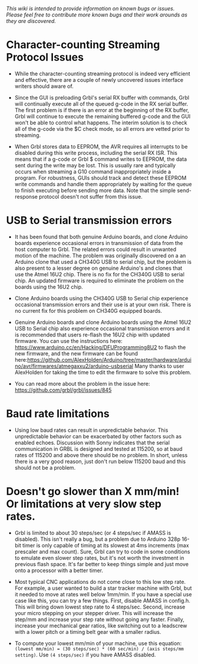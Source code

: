 _This wiki is intended to provide information on known bugs or issues. Please feel free to contribute more known bugs and their work arounds as they are discovered._

# Character-counting Streaming Protocol Issues
 
* While the character-counting streaming protocol is indeed very efficient and effective, there are a couple of newly uncovered issues interface writers should aware of.

 * Since the GUI is preloading Grbl's serial RX buffer with commands, Grbl will continually execute all of the queued g-code in the RX serial buffer. The first problem is if there is an error at the beginning of the RX buffer, Grbl will continue to execute the remaining buffered g-code and the GUI won't be able to control what happens. The interim solution is to check all of the g-code via the $C check mode, so all errors are vetted prior to streaming.

 * When Grbl stores data to EEPROM, the AVR requires all interrupts to be disabled during this write process, including the serial RX ISR. This means that if a g-code or Grbl $ command writes to EEPROM, the data sent during the write may be lost. This is usually rare and typically occurs when streaming a G10 command inappropriately inside a program. For robustness, GUIs should track and detect these EEPROM write commands and handle them appropriately by waiting for the queue to finish executing before sending more data. Note that the simple send-response protocol doesn't not suffer from this issue.

# USB to Serial transmission errors

* It has been found that both genuine Arduino boards, and clone Arduino boards experience occasional errors in transmission of data from the host computer to Grbl. The related errors could result in unwanted motion of the machine. The problem was originally discovered on a an Arduino clone that used a CH340G USB to serial chip, but the problem is also present to a lesser degree on genuine Arduino's and clones that use the Atmel 16U2 chip.  There is no fix for the CH340G USB to serial chip. An updated firmware is required to eliminate the problem on the boards using the 16U2 chip. 

* Clone Arduino boards using the CH340G USB to Serial chip experience occasional transmission errors and their use is at your own risk. There is no current fix for this problem on CH340G equipped boards.

* Genuine Arduino boards and clone Arduino boards using the Atmel 16U2 USB to Serial chip also experience occasional transmission errors and it is recommended that users re-flash the 16U2 chip with updated firmware. You can use the instructions here: https://www.arduino.cc/en/Hacking/DFUProgramming8U2 to flash the new firmware, and the new firmware can be found here:https://github.com/AlexHolden/Arduino/tree/master/hardware/arduino/avr/firmwares/atmegaxxu2/arduino-usbserial  Many thanks to user AlexHolden for taking the time to edit the firmware to solve this problem.

* You can read more about the problem in the issue here: https://github.com/grbl/grbl/issues/845

# Baud rate limitations

* Using low baud rates can result in unpredictable behavior. This unpredictable behavior can be exacerbated by other factors such as enabled echoes. Discussion with Sonny indicates that the serial communication in GRBL is designed and tested at 115200, so at baud rates of 115200 and above there should be no problem. In short, unless there is a very good reason, just don't run below 115200 baud and this should not be a problem. 

# Doesn't go slower than X mm/min! Or limitations at very slow step rates.

* Grbl is limited to about 30 steps/sec (or 4 steps/sec if AMASS is disabled). This isn't really a bug, but a problem due to Arduino 328p 16-bit timer is only capable of timing at its slowest at 4ms increments (max prescaler and max count). Sure, Grbl can try to code in some conditions to emulate even slower step rates, but it's not worth the investment in previous flash space. It's far better to keep things simple and just move onto a processor with a better timer.

* Most typical CNC applications do not come close to this low step rate. For example, a user wanted to build a star tracker machine with Grbl, but it needed to move at rates well below 1mm/min. If you have a special use case like this, you can try a few things. First, disable AMASS in config.h. This will bring down lowest step rate to 4 steps/sec. Second, increase your micro stepping on your stepper driver. This will increase the step/mm and increase your step rate without going any faster. Finally, increase your mechanical gear ratios, like switching out to a leadscrew with a lower pitch or a timing belt gear with a smaller radius. 

* To compute your lowest mm/min of your machine, use this equation: `(lowest mm/min) = (30 steps/sec) * (60 sec/min) / (axis steps/mm setting)`. Use `(4 steps/sec)` if you have AMASS disabled.